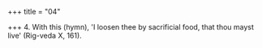 +++
title = "04"

+++
4. With this (hymn), 'I loosen thee by sacrificial food, that thou mayst live' (Rig-veda X, 161).
